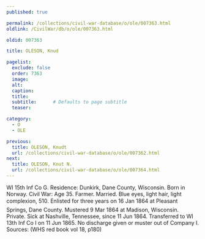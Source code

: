 ```yaml
---
published: true

permalink: /collections/civil-war-database/o/ole/007363.html
oldlink: /CivilWar/db/o/ole/007363.html

oldid: 007363

title: OLESON, Knud

pagelist:
  exclude: false
  order: 7363
  image: 
  alt:
  caption:
  title:
  subtitle:      # Defaults to page subtitle
  teaser:

category: 
  - O 
  - OLE

previous:
  title: OLESON, Knudt
  url: /collections/civil-war-database/o/ole/007362.html  
next:
  title: OLESON, Knut N.
  url: /collections/civil-war-database/o/ole/007364.html   
---
```

WI 15th Inf Co G. Residence: Dunkirk, Dane County, Wisconsin. Born in Norway. Civil War: Age 35. Farmer. Married. Blue eyes, light hair, light complexion, 5&#146;10&#148;. Enlisted for three years on 16 Jan 1864 at Pleasant Springs, Dane County. Mustered 9 Mar 1864 at Madison, Wisconsin. Private. Sick at Nashville, Tennessee, since 11 Jun 1864. Transferred to WI 13th Inf Co I on 11 Jun 1865. No discharge given or muster out of Company I. Sources: (WHS red book vol 18, p180)